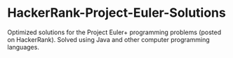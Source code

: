 # HackerRank-Project-Euler-Solutions
Optimized solutions for the Project Euler+ programming problems (posted on HackerRank). Solved using Java and other computer programming languages.
